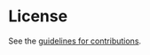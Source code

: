# License

See the
[guidelines for contributions](https://github.com/rtcweb-wg/security/blob/master/CONTRIBUTING.md).
